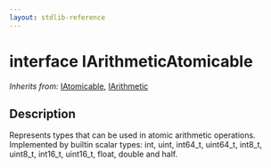 ```yaml
---
layout: stdlib-reference
---
```


# interface IArithmeticAtomicable

*Inherits from:* [IAtomicable](../interfaces/iatomicable-01/index.html), [IArithmetic](../interfaces/iarithmetic-01/index.html)

## Description

Represents types that can be used in atomic arithmetic operations.
Implemented by builtin scalar types: <span class='code'><span class="code_keyword">int</span></span>, <span class='code'><span class="code_keyword">uint</span></span>, <span class='code'>int64_t</span>, <span class='code'>uint64_t</span>, <span class='code'>int8_t</span>, <span class='code'>uint8_t</span>, <span class='code'>int16_t</span>, <span class='code'>uint16_t</span>, <span class='code'><span class="code_keyword">float</span></span>, <span class='code'><span class="code_keyword">double</span></span> and <span class='code'><span class="code_keyword">half</span></span>.


